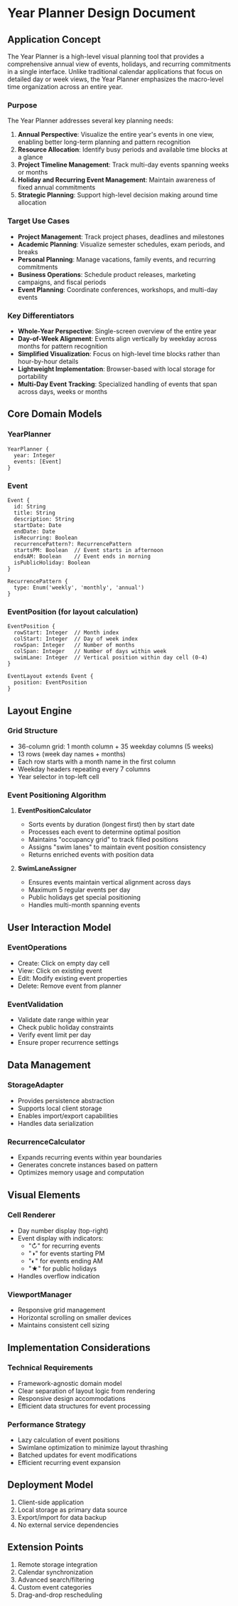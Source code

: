 # Year Planner Design Document

## Application Concept

The Year Planner is a high-level visual planning tool that provides a comprehensive annual view of events, holidays, and recurring commitments in a single interface. Unlike traditional calendar applications that focus on detailed day or week views, the Year Planner emphasizes the macro-level time organization across an entire year.

### Purpose

The Year Planner addresses several key planning needs:

1. **Annual Perspective**: Visualize the entire year's events in one view, enabling better long-term planning and pattern recognition
2. **Resource Allocation**: Identify busy periods and available time blocks at a glance
3. **Project Timeline Management**: Track multi-day events spanning weeks or months
4. **Holiday and Recurring Event Management**: Maintain awareness of fixed annual commitments
5. **Strategic Planning**: Support high-level decision making around time allocation

### Target Use Cases

- **Project Management**: Track project phases, deadlines and milestones
- **Academic Planning**: Visualize semester schedules, exam periods, and breaks
- **Personal Planning**: Manage vacations, family events, and recurring commitments
- **Business Operations**: Schedule product releases, marketing campaigns, and fiscal periods
- **Event Planning**: Coordinate conferences, workshops, and multi-day events

### Key Differentiators

- **Whole-Year Perspective**: Single-screen overview of the entire year
- **Day-of-Week Alignment**: Events align vertically by weekday across months for pattern recognition
- **Simplified Visualization**: Focus on high-level time blocks rather than hour-by-hour details
- **Lightweight Implementation**: Browser-based with local storage for portability
- **Multi-Day Event Tracking**: Specialized handling of events that span across days, weeks or months

## Core Domain Models

### YearPlanner
```
YearPlanner {
  year: Integer
  events: [Event]
}
```

### Event
```
Event {
  id: String
  title: String
  description: String
  startDate: Date
  endDate: Date
  isRecurring: Boolean
  recurrencePattern?: RecurrencePattern
  startsPM: Boolean  // Event starts in afternoon
  endsAM: Boolean    // Event ends in morning
  isPublicHoliday: Boolean
}

RecurrencePattern {
  type: Enum('weekly', 'monthly', 'annual')
}
```

### EventPosition (for layout calculation)
```
EventPosition {
  rowStart: Integer  // Month index
  colStart: Integer  // Day of week index
  rowSpan: Integer   // Number of months
  colSpan: Integer   // Number of days within week
  swimLane: Integer  // Vertical position within day cell (0-4)
}

EventLayout extends Event {
  position: EventPosition
}
```

## Layout Engine

### Grid Structure
- 36-column grid: 1 month column + 35 weekday columns (5 weeks)
- 13 rows (week day names + months)
- Each row starts with a month name in the first column
- Weekday headers repeating every 7 columns
- Year selector in top-left cell

### Event Positioning Algorithm

1. **EventPositionCalculator**
   - Sorts events by duration (longest first) then by start date
   - Processes each event to determine optimal position
   - Maintains "occupancy grid" to track filled positions
   - Assigns "swim lanes" to maintain event position consistency
   - Returns enriched events with position data

2. **SwimLaneAssigner**
   - Ensures events maintain vertical alignment across days
   - Maximum 5 regular events per day
   - Public holidays get special positioning
   - Handles multi-month spanning events

## User Interaction Model

### EventOperations
- Create: Click on empty day cell
- View: Click on existing event
- Edit: Modify existing event properties
- Delete: Remove event from planner

### EventValidation
- Validate date range within year
- Check public holiday constraints
- Verify event limit per day
- Ensure proper recurrence settings

## Data Management

### StorageAdapter
- Provides persistence abstraction
- Supports local client storage
- Enables import/export capabilities
- Handles data serialization

### RecurrenceCalculator
- Expands recurring events within year boundaries
- Generates concrete instances based on pattern
- Optimizes memory usage and computation

## Visual Elements

### Cell Renderer
- Day number display (top-right)
- Event display with indicators:
  - "↻" for recurring events
  - "◑" for events starting PM
  - "◐" for events ending AM
  - "★" for public holidays
- Handles overflow indication

### ViewportManager
- Responsive grid management
- Horizontal scrolling on smaller devices
- Maintains consistent cell sizing

## Implementation Considerations

### Technical Requirements
- Framework-agnostic domain model
- Clear separation of layout logic from rendering
- Responsive design accommodations
- Efficient data structures for event processing

### Performance Strategy
- Lazy calculation of event positions
- Swimlane optimization to minimize layout thrashing
- Batched updates for event modifications
- Efficient recurring event expansion

## Deployment Model

1. Client-side application
2. Local storage as primary data source
3. Export/import for data backup
4. No external service dependencies

## Extension Points

1. Remote storage integration
2. Calendar synchronization
3. Advanced search/filtering
4. Custom event categories
5. Drag-and-drop rescheduling
